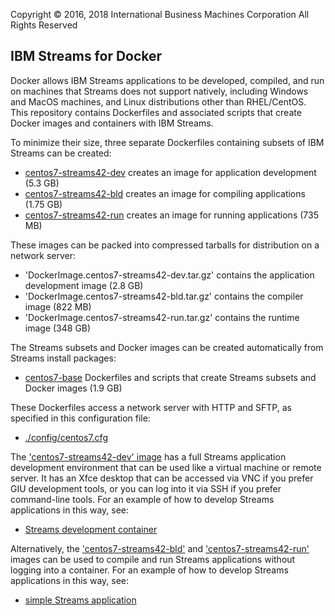 Copyright &copy; 2016, 2018  International Business Machines Corporation
All Rights Reserved


## IBM Streams for Docker

Docker allows IBM Streams applications to be developed, compiled, and run on machines that Streams does not support natively, including Windows and MacOS machines, and Linux distributions other than RHEL/CentOS. This repository contains Dockerfiles and associated scripts that create Docker images and containers with IBM Streams.

To minimize their size, three separate Dockerfiles containing subsets of IBM Streams can be created:

* [centos7-streams42-dev](centos7-streams42-dev) creates an image for application development (5.3 GB)
* [centos7-streams42-bld](centos7-streams42-bld) creates an image for compiling applications (1.75 GB)
* [centos7-streams42-run](centos7-streams42-run) creates an image for running applications (735 MB)

These images can be packed into compressed tarballs for distribution on a network server:

* 'DockerImage.centos7-streams42-dev.tar.gz' contains the application development image (2.8 GB)
* 'DockerImage.centos7-streams42-bld.tar.gz' contains the compiler image (822 MB)
* 'DockerImage.centos7-streams42-run.tar.gz' contains the runtime image (348 GB)

The Streams subsets and Docker images can be created automatically from Streams install packages:

* [centos7-base](centos7-base) Dockerfiles and scripts that create Streams subsets and Docker images (1.9 GB)

These Dockerfiles access a network server with HTTP and SFTP, as specified in this configuration file:

* [./config/centos7.cfg](./config/centos7.cfg)

The ['centos7-streams42-dev' image](centos7-streams42-dev) has a full Streams application development environment that can be used like a virtual machine or remote server. It has an Xfce desktop that can be accessed via VNC if you prefer GIU development tools, or you can log into it via SSH if you prefer command-line tools. For an example of how to develop Streams applications in this way, see:

* [Streams development container](samples/StreamsDevelopmentContainer)

Alternatively, the ['centos7-streams42-bld'](centos7-streams42-dev) and ['centos7-streams42-run'](centos7-streams42-dev) images can be used to compile and run Streams applications without logging into a container. For an example of how to develop Streams applications in this way, see:

* [simple Streams application](samples/SimpleStreamsApplication)
